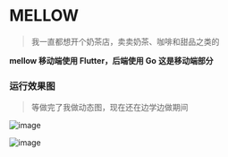 # MELLOW
> 我一直都想开个奶茶店，卖卖奶茶、咖啡和甜品之类的

**mellow 移动端使用 Flutter，后端使用 Go**
**这是移动端部分**
### 运行效果图
> 等做完了我做动态图，现在还在边学边做期间

![image](http://47.116.137.69:9000/coco/20201211/20201211122612.png)

![image](http://47.116.137.69:9000/coco/20201211/20201211122623.png)
